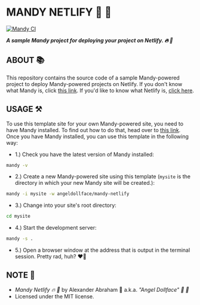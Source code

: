 # MANDY NETLIFY :sauropod: :rocket:

[![Mandy CI](https://github.com/angeldollface/mandy-netlify/actions/workflows/main.yml/badge.svg)](https://github.com/angeldollface/mandy-netlify/actions/workflows/main.yml)

***A sample Mandy project for deploying your project on Netlify. :fire: :rocket:***

## ABOUT :books:

This repository contains the source code of a sample Mandy-powered project to deploy Mandy-powered projects on Netlify. If you don't know what Mandy is, click [this link](https://angeldollface.art/mandys-house). If you'd like to know what Netlify is, [click here](https://netlify.com).

## USAGE :hammer_and_pick:

To use this template site for your own Mandy-powered site, you need to have Mandy installed. To find out how to do that, head over to [this link](https://angeldollface.art/mandys-house/documentation/installation). Once you have Mandy installed, you can use this template in the following way:

- 1.) Check you have the latest version of Mandy installed:

```bash
mandy -v
```

- 2.) Create a new Mandy-powered site using this template (`mysite` is the directory in which your new Mandy site will be created.):

```bash
mandy -i mysite -w angeldollface/mandy-netlify
```

- 3.) Change into your site's root directory:

```bash
cd mysite
````

- 4.) Start the development server:

```bash
mandy -s .
```

- 5.) Open a browser window at the address that is output in the terminal session. Pretty rad, huh? :heart_on_fire:

## NOTE :scroll:

- *Mandy Netlify :fire: :rocket:* by Alexander Abraham :black_heart: a.k.a. *"Angel Dollface" :dolls: :ribbon:*
- Licensed under the MIT license.